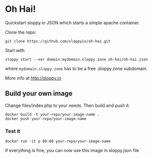 # Oh Hai!

Quickstart sloppy.io JSON which starts a simple apache container. 

Clone the repo:

`git clone https://github.com/sloppyio/oh-hai.git`

Start with

`sloppy start --var domain:mydomain.sloppy.zone oh-hai/oh-hai.json`

where `mydomain.sloppy.zone` has to be a free .sloppy.zone subdomain.

More info at http://sloppy.io

## Build your own image

Change files/index.php to your needs.
Then build and push it:

```
docker build -t your-repo/your-image-name .
docker push your-repo/your-image-name
```

### Test it

`docker run -it p 80:80 your-repo/your-image-name`

If everything is fine, you can now use this image in sloppy.json file 
